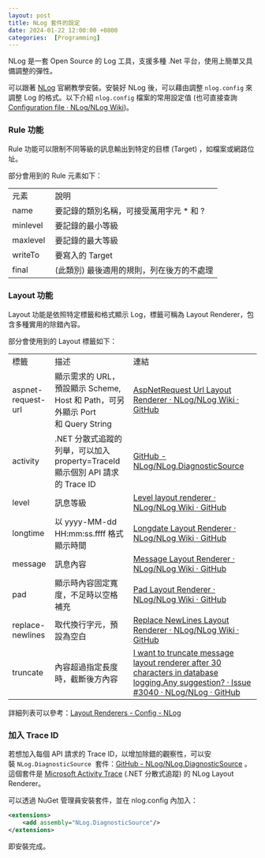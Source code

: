 ```yaml
---
layout: post
title: NLog 套件的設定
date: 2024-01-22 12:00:00 +0800
categories:  [Programming]
--- 
```


NLog 是一套 Open Source 的 Log 工具，支援多種 .Net 平台，使用上簡單又具備調整的彈性。

可以跟著 [NLog](https://nlog-project.org/download/) 官網教學安裝。安裝好 NLog 後，可以藉由調整 `nlog.config` 來調整 Log 的格式。以下介紹 `nlog.config` 檔案的常用設定值 (也可直接查詢 [Configuration file · NLog/NLog Wiki](https://github.com/NLog/NLog/wiki/Configuration-file))。

### Rule 功能

Rule 功能可以限制不同等級的訊息輸出到特定的目標 (Target) ，如檔案或網路位址。

部分會用到的 Rule 元素如下：

|     |     |
| --- | --- |
| 元素  | 說明  |
| name <br> | 要記錄的類別名稱，可接受萬用字元 \* 和 ?<br> |
| minlevel <br> | 要記錄的最小等級 |
| maxlevel <br> | 要記錄的最大等級<br> |
| writeTo <br> | 要寫入的 Target |
| final <br> | (此類別) 最後適用的規則，列在後方的不處理 |

### Layout 功能  

Layout 功能是依照特定標籤和格式顯示 Log，標籤可稱為 Layout Renderer，包含多種實用的除錯內容。

部分會使用到的 Layout 標籤如下：

|     |     |     |
| --- | --- | --- |
| 標籤<br> | 描述  | 連結  |
| aspnet-request-url<br> | 顯示需求的 URL，預設顯示 Scheme, Host 和 Path，可另外顯示 Port 和 Query String | [AspNetRequest Url Layout Renderer · NLog/NLog Wiki · GitHub](https://github.com/NLog/NLog/wiki/AspNetRequest-Url-Layout-Renderer)<br> |
| activity<br> | .NET 分散式追蹤的列舉，可以加入 property=TraceId 顯示個別 API 請求的 Trace ID | [GitHub - NLog/NLog.DiagnosticSource](https://github.com/NLog/NLog.DiagnosticSource)<br> |
| level | 訊息等級 | [Level layout renderer · NLog/NLog Wiki · GitHub](https://github.com/NLog/NLog/wiki/Level-Layout-Renderer)<br> |
| longtime | 以 yyyy-MM-dd HH:mm:ss.ffff 格式顯示時間 | [Longdate Layout Renderer · NLog/NLog Wiki · GitHub](https://github.com/NLog/NLog/wiki/LongDate-Layout-Renderer )<br> |
| message | 訊息內容 | [Message Layout Renderer · NLog/NLog Wiki · GitHub](https://github.com/NLog/NLog/wiki/Message-Layout-Renderer )<br> |
| pad<br> | 顯示時內容固定寬度，不足時以空格補充 | [Pad Layout Renderer · NLog/NLog Wiki · GitHub](https://github.com/NLog/NLog/wiki/Pad-Layout-Renderer)<br> |
| replace-newlines<br> | 取代換行字元，預設為空白 | [Replace NewLines Layout Renderer · NLog/NLog Wiki · GitHub](https://github.com/NLog/NLog/wiki/Replace-NewLines-Layout-Renderer)<br> |
| truncate<br> | 內容超過指定長度時，截斷後方內容 | [I want to truncate message layout renderer after 30 characters in database logging.Any suggestion? · Issue #3040 · NLog/NLog · GitHub](https://github.com/NLog/NLog/issues/3040 )<br> |

詳細列表可以參考：[Layout Renderers - Config - NLog](https://nlog-project.org/config/?tab=layout-renderers)

### 加入 Trace ID

若想加入每個 API 請求的 Trace ID，以增加除錯的觀察性，可以安裝 `NLog.DiagnosticSource`  套件：[GitHub - NLog/NLog.DiagnosticSource](https://github.com/NLog/NLog.DiagnosticSource) 。這個套件是 [Microsoft Activity Trace](https://github.com/dotnet/runtime/blob/master/src/libraries/System.Diagnostics.DiagnosticSource/src/ActivityUserGuide.md) (.NET 分散式追蹤) 的 NLog Layout Renderer。

可以透過 NuGet 管理員安裝套件，並在 nlog.config 內加入：

```xml
<extensions>
    <add assembly="NLog.DiagnosticSource"/>
</extensions>
```

即安裝完成。


